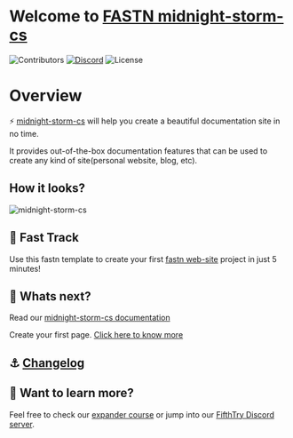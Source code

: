 # Welcome to [FASTN midnight-storm-cs](https://fastn-community.github.io/midnight-storm-cs/)
![Contributors](https://img.shields.io/github/contributors/fastn-community/midnight-storm-cs?color=dark-green) [![Discord](https://img.shields.io/discord/793929082483769345)](https://discord.com/channels/793929082483769345/) ![License](https://img.shields.io/github/license/fastn-community/midnight-storm-cs)
# Overview

⚡️ [midnight-storm-cs](https://fastn-community.github.io/midnight-storm-cs/) will help you create a beautiful documentation site in no time.

It provides out-of-the-box documentation features that can be used to create any kind of site(personal website, blog, etc).

## How it looks?

![midnight-storm-cs](/static/midnight-storm-cs-dark-example.png)

## 🚀 Fast Track

Use this fastn template to create your first [fastn web-site](https://fastn.com/expander/hello-world/-/build/) project in just 5 minutes!

## 🌟 Whats next?

Read our [midnight-storm-cs documentation](https://fastn-community.github.io/midnight-storm-cs/)

Create your first page. [Click here to know more](https://fastn-community.github.io/midnight-storm-cs/page/)

## ⚓ [Changelog](Changelog.md)

## 👀 Want to learn more?

Feel free to check our [expander course](https://fastn.com/expander/) or jump into our [FifthTry Discord server](https://discord.gg/bucrdvptYd).
